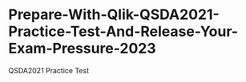 # Prepare-With-Qlik-QSDA2021-Practice-Test-And-Release-Your-Exam-Pressure-2023
QSDA2021  Practice Test
